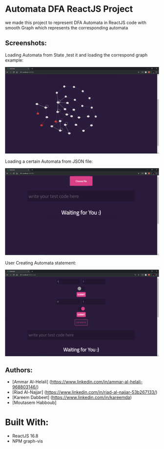 # Automata DFA ReactJS Project
we made this project to represent DFA Automata in ReactJS code with smooth Graph which represents 
the corresponding automata 
## Screenshots:
Loading Automata from State ,test it and loading the correspond graph example:

  <img src="images/Automata.png" width="800" heigth="400">

 Loading a certain Automata from JSON file:
 
  <img src="images/choose_file.png" width="800" heigth="400">

 User Creating Automata statement:
 
  <img src="images/create.png" width="800" heigth="400">

## Authors:
* [Ammar Al-Helali] (https://www.linkedin.com/in/ammar-al-helali-968803146/)
* [Riad Al-Najjar]  (https://www.linkedin.com/in/riad-al-najjar-53b267133/)
* [Kareem Dabbeet] (https://www.linkedin.com/in/kareemda)
* [Moutasem Habboub]
# Built With:
* ReactJS 16.8
* NPM graph-vis
